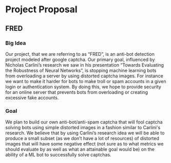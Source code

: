 # Project Proposal
## FRED

### Big Idea
Our project, that we are referring to as “FRED”, is an anti-bot detection project modeled after google captcha. Our primary goal, influenced by Nicholas Carlini’s research we saw in his presentation “Towards Evaluating the Robustness of Neural Networks”, is stopping machine learning bots from overloading a server by using distorted captcha images. For instance we want to make it harder for bots to make troll or spam accounts in a given login or authentication system. By doing this, we hope to provide security for an online server that prevents bots from overloading or creating excessive fake accounts.

### Goal
We plan to build our own anti-bot/anti-spam captcha that will fool captcha solving bots using simple distorted images in a fashion similar to Carlini's research. We believe that by using Carlini’s research idea we will be able to produce a small subset (as we don’t have a lot of resources) of distorted images that will have some negative effect (not sure as to what metrics we should evaluate by as well as what an attainable goal would be) on the ability of a ML bot to successfully solve captchas.
